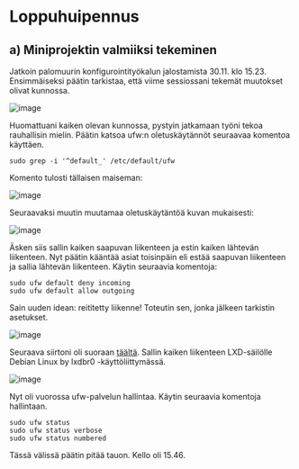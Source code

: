 # Loppuhuipennus

## a) Miniprojektin valmiiksi tekeminen

Jatkoin palomuurin konfigurointityökalun jalostamista 30.11. klo 15.23. Ensimmäiseksi päätin tarkistaa, että viime sessiossani tekemät muutokset olivat kunnossa.

![image](https://github.com/user-attachments/assets/2292c8c2-88bc-45ae-9e5d-bc0ba1cc6ad4)

Huomattuani kaiken olevan kunnossa, pystyin jatkamaan työni tekoa rauhallisin mielin. Päätin katsoa ufw:n oletuskäytännöt seuraavaa komentoa käyttäen.

    sudo grep -i '^default_' /etc/default/ufw

Komento tulosti tällaisen maiseman:

![image](https://github.com/user-attachments/assets/7e2143fd-03f5-473a-96cf-b158739f0257)

Seuraavaksi muutin muutamaa oletuskäytäntöä kuvan mukaisesti:

![image](https://github.com/user-attachments/assets/20f0fc2a-5fc7-48e1-8e31-cb964fffdb75)

Äsken siis sallin kaiken saapuvan liikenteen ja estin kaiken lähtevän liikenteen. Nyt päätin kääntää asiat toisinpäin eli estää saapuvan liikenteen ja sallia lähtevän liikenteen. Käytin seuraavia komentoja:

    sudo ufw default deny incoming
    sudo ufw default allow outgoing

Sain uuden idean: reititetty liikenne! Toteutin sen, jonka jälkeen tarkistin asetukset.

![image](https://github.com/user-attachments/assets/c7a341c4-1bc1-48db-ab86-2e317d04fc22)

Seuraava siirtoni oli suoraan [täältä](https://www.cyberciti.biz/faq/set-up-a-firewall-with-ufw-on-debian-12-linux/). Sallin kaiken liikenteen LXD-säilölle Debian Linux by lxdbr0 -käyttöliittymässä.

![image](https://github.com/user-attachments/assets/0a7885cb-3e85-4f13-b8fa-06c396128c4f)

Nyt oli vuorossa ufw-palvelun hallintaa. Käytin seuraavia komentoja hallintaan.

    sudo ufw status
    sudo ufw status verbose
    sudo ufw status numbered

Tässä välissä päätin pitää tauon. Kello oli 15.46.
